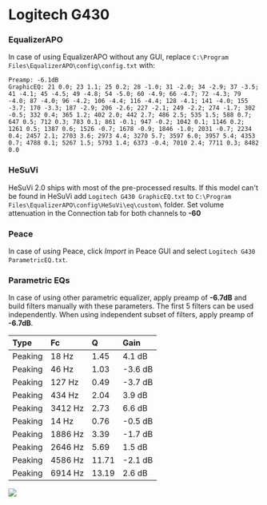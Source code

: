 # Logitech G430

### EqualizerAPO
In case of using EqualizerAPO without any GUI, replace `C:\Program Files\EqualizerAPO\config\config.txt`
with:
```
Preamp: -6.1dB
GraphicEQ: 21 0.0; 23 1.1; 25 0.2; 28 -1.0; 31 -2.0; 34 -2.9; 37 -3.5; 41 -4.1; 45 -4.5; 49 -4.8; 54 -5.0; 60 -4.9; 66 -4.7; 72 -4.3; 79 -4.0; 87 -4.0; 96 -4.2; 106 -4.4; 116 -4.4; 128 -4.1; 141 -4.0; 155 -3.7; 170 -3.3; 187 -2.9; 206 -2.6; 227 -2.1; 249 -2.2; 274 -1.7; 302 -0.5; 332 0.4; 365 1.2; 402 2.0; 442 2.7; 486 2.5; 535 1.5; 588 0.7; 647 0.5; 712 0.3; 783 0.1; 861 -0.1; 947 -0.2; 1042 0.1; 1146 0.2; 1261 0.5; 1387 0.6; 1526 -0.7; 1678 -0.9; 1846 -1.0; 2031 -0.7; 2234 0.4; 2457 2.1; 2703 3.6; 2973 4.4; 3270 5.7; 3597 6.0; 3957 5.4; 4353 0.7; 4788 0.1; 5267 1.5; 5793 1.4; 6373 -0.4; 7010 2.4; 7711 0.3; 8482 0.0
```

### HeSuVi
HeSuVi 2.0 ships with most of the pre-processed results. If this model can't be found in HeSuVi add
`Logitech G430 GraphicEQ.txt` to `C:\Program Files\EqualizerAPO\config\HeSuVi\eq\custom\` folder.
Set volume attenuation in the Connection tab for both channels to **-60**

### Peace
In case of using Peace, click *Import* in Peace GUI and select `Logitech G430 ParametricEQ.txt`.

### Parametric EQs
In case of using other parametric equalizer, apply preamp of **-6.7dB** and build filters manually
with these parameters. The first 5 filters can be used independently.
When using independent subset of filters, apply preamp of **-6.7dB**.

| Type    | Fc      |     Q | Gain    |
|:--------|:--------|:------|:--------|
| Peaking | 18 Hz   |  1.45 | 4.1 dB  |
| Peaking | 46 Hz   |  1.03 | -3.6 dB |
| Peaking | 127 Hz  |  0.49 | -3.7 dB |
| Peaking | 434 Hz  |  2.04 | 3.9 dB  |
| Peaking | 3412 Hz |  2.73 | 6.6 dB  |
| Peaking | 14 Hz   |  0.76 | -0.5 dB |
| Peaking | 1886 Hz |  3.39 | -1.7 dB |
| Peaking | 2646 Hz |  5.69 | 1.5 dB  |
| Peaking | 4586 Hz | 11.71 | -2.1 dB |
| Peaking | 6914 Hz | 13.19 | 2.6 dB  |

![](https://raw.githubusercontent.com/jaakkopasanen/AutoEq/master/results/rtings/sbaf-serious/Logitech%20G430/Logitech%20G430.png)